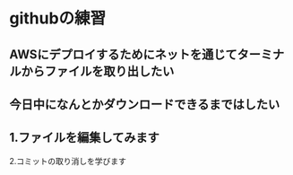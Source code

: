 # githubの練習
##  AWSにデプロイするためにネットを通じてターミナルからファイルを取り出したい
## 今日中になんとかダウンロードできるまではしたい
##  1.ファイルを編集してみます

2.コミットの取り消しを学びます